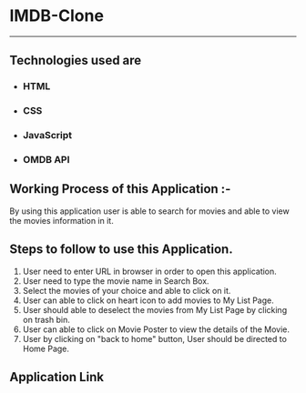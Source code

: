 # IMDB-Clone

***

## Technologies used are

+ ### HTML
+ ### CSS
+ ### JavaScript
+ ### OMDB API

## Working Process of this Application :-
By using this application user is able to search for movies and able to view the movies information in it. 

## Steps to follow to use this Application.
1. User need to enter URL in browser in order to open this application.
2. User need to type the movie name in Search Box.
3. Select the movies of your choice and able to click on it.
4. User can able to click on heart icon to add movies to My List Page.
5. User should able to deselect the movies from My List Page by clicking on trash bin.
6. User can able to click on Movie Poster to view the details of the Movie.
7. User by clicking on "back to home" button, User should be directed to Home Page. 
       
## Application Link
